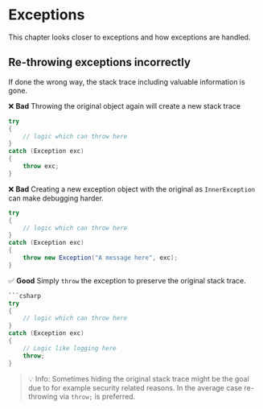 # Exceptions
This chapter looks closer to exceptions and how exceptions are handled.

## Re-throwing exceptions incorrectly
If done the wrong way, the stack trace including valuable information is gone.

❌ **Bad** Throwing the original object again will create a new stack trace
```csharp
try
{
    // logic which can throw here
}
catch (Exception exc)
{
    throw exc;
}
```

❌ **Bad** Creating a new exception object with the original as `InnerException` can make debugging harder.
```csharp
try
{
    // logic which can throw here
}
catch (Exception exc)
{
    throw new Exception("A message here", exc);
}
```

✅ **Good** Simply `throw` the exception to preserve the original stack trace.
```csharp
```csharp
try
{
    // logic which can throw here
}
catch (Exception exc)
{
    // Logic like logging here
    throw;
}
```

> 💡 Info: Sometimes hiding the original stack trace might be the goal due to for example security related reasons. In the average case re-throwing via `throw;` is preferred.